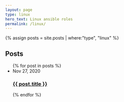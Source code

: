 ```yaml
---
layout: page
type: linux
hero_text: Linux ansible roles
permalink: /linux/
---
```

{% assign posts = site.posts | where:"type", "linux" %}

<h2 class="post-list-heading">Posts</h2>
<ul class="post-list">
{% for post in posts %}
<li>
<span class="post-meta">Nov 27, 2020</span>
<h3>
<a class="post-link" href="{{ site.url }}{{site.baseurl}}{{ post.url }}">{{ post.title }}</a>
</h3>
</li>
{% endfor %}
</ul>


